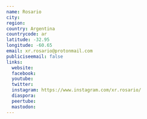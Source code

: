 ```yaml
---
name: Rosario
city:
region:
country: Argentina
countrycode: ar
latitude: -32.95
longitude: -60.65
email: xr.rosario@protonmail.com
publiciseemail: false
links:
  website:
  facebook:
  youtube:
  twitter:
  instagram: https://www.instagram.com/xr.rosario/
  diaspora:
  peertube:
  mastodon:
---
```

